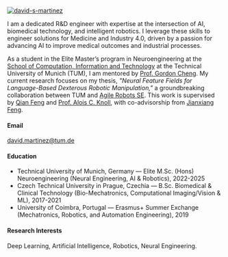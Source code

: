 

[![david-s-martinez](https://img.shields.io/badge/page-Github%20Profile-l?logo=github&label=david-s-martinez&color=blue&link=https%3A%2F%2Fgithub.com%2Fdavid-s-martinez
)](https://github.com/david-s-martinez)

I am a dedicated R&D engineer with expertise at the intersection of AI, biomedical technology, and intelligent robotics. I leverage these skills to engineer solutions for Medicine and Industry 4.0, driven by a passion for advancing AI to improve medical outcomes and industrial processes. 

As a student in the Elite Master’s program in Neuroengineering at the [School of Computation, Information and Technology](https://www.cit.tum.de/en/cit/home/) at the Technical University of Munich (TUM), I am mentored by [Prof. Gordon Cheng](https://www.professoren.tum.de/en/cheng-gordon). My current research focuses on my thesis, *"Neural Feature Fields for Language-Based Dexterous Robotic Manipulation,"* a groundbreaking collaboration between TUM and [Agile Robots SE](https://www.agile-robots.com/en/). This work is supervised by [Qian Feng](https://www.ce.cit.tum.de/air/people/qian-feng-msc/) and [Prof. Alois C. Knoll](https://www.ce.cit.tum.de/air/people/prof-dr-ing-habil-alois-knoll/), with co-advisorship from [Jianxiang Feng](https://jianxiangfeng.github.io/).

#### Email
david.martinez@tum.de

#### Education
- Technical University of Munich, Germany — Elite M.Sc. (Hons)  Neuroengineering (Neural Engineering, AI & Robotics), 2022-2025
- Czech Technical University in Prague, Czechia — B.Sc. Biomedical & Clinical Technology (Bio-Mechatronics, Computational Imaging/Vision & ML), 2017-2021
- University of Coimbra, Portugal — Erasmus+ Summer Exchange (Mechatronics, Robotics, and Automation Engineering), 2019

#### Research Interests
Deep Learning, Artificial Intelligence, Robotics, Neural Engineering.

